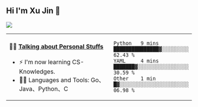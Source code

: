 
## Hi I'm Xu Jin 👋
![](https://komarev.com/ghpvc/?username=jiayouxujin&color=brightgreen&label=PROFILE+VIEWS)



<table align="center">
<tr>
<td valign="top" width="60%">

#### 🏋️‍♀️ <a href="https://github.com/jiayouxujin" target="_blank">Talking about Personal Stuffs</a>
<!-- recent_releases starts -->

- ⚡  I'm now learning CS-Knowledges.  
- 🏊‍♂️ Languages and Tools: Go、Java、Python、C
<!-- recent_releases ends -->
</td>
<td>
 
<!--START_SECTION:waka-->

```text
Python   9 mins          ███████████████▓░░░░░░░░░   62.43 %
YAML     4 mins          ███████▓░░░░░░░░░░░░░░░░░   30.59 %
Other    1 min           █▓░░░░░░░░░░░░░░░░░░░░░░░   06.98 %
```

<!--END_SECTION:waka-->
 
</td>
</tr>
</table>





